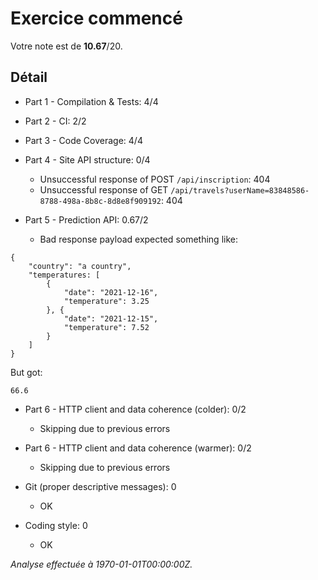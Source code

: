 # Exercice commencé
Votre note est de **10.67**/20.

## Détail
* Part 1 - Compilation & Tests: 4/4
* Part 2 - CI: 2/2
* Part 3 - Code Coverage: 4/4
* Part 4 - Site API structure: 0/4
    * Unsuccessful response of POST `/api/inscription`: 404
    * Unsuccessful response of GET `/api/travels?userName=83848586-8788-498a-8b8c-8d8e8f909192`: 404

* Part 5 - Prediction API: 0.67/2
    * Bad response payload expected something like:
```
{
    "country": "a country",
    "temperatures: [
        {
            "date": "2021-12-16",
            "temperature": 3.25
        }, {
            "date": "2021-12-15",
            "temperature": 7.52
        }
    ]
}
```
But got:
```
66.6
```

* Part 6 - HTTP client and data coherence (colder): 0/2
    * Skipping due to previous errors

* Part 6 - HTTP client and data coherence (warmer): 0/2
    * Skipping due to previous errors

* Git (proper descriptive messages): 0
    * OK

* Coding style: 0
    * OK



*Analyse effectuée à 1970-01-01T00:00:00Z.*
